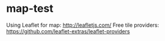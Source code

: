 # map-test
Using Leaflet for map: http://leafletjs.com/
Free tile providers: https://github.com/leaflet-extras/leaflet-providers